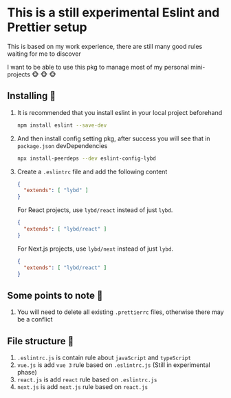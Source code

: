 # This is a still experimental Eslint and Prettier setup
This is based on my work experience, there are still many good rules waiting for me to discover

I want to be able to use this pkg to manage most of my personal mini-projects 🐵 🐵 🐵

## Installing 🚀
1. It is recommended that you install eslint in your local project beforehand

    ```bash
    npm install eslint --save-dev
    ```

2. And then install config setting pkg, after success you will see that in ```package.json``` devDependencies

    ```bash
    npx install-peerdeps --dev eslint-config-lybd
    ```

3. Create a ```.eslintrc``` file and add the following content

    ```json
    {
      "extends": [ "lybd" ]
    }
    ```

    For React projects, use ```lybd/react``` instead of just ```lybd```.

    ```json
    {
      "extends": [ "lybd/react" ]
    }
    ```

    For Next.js projects, use ```lybd/next``` instead of just ```lybd```.

    ```json
    {
      "extends": [ "lybd/react" ]
    }
    ```

## Some points to note 🌛
1. You will need to delete all existing ```.prettierrc``` files, otherwise there may be a conflict

## File structure 🌝
1. ```.eslintrc.js``` is contain rule about ```javaScript``` and ```typeScript```
2. ```vue.js``` is add ```vue 3``` rule based on ```.eslintrc.js``` (Still in experimental phase)
3. ```react.js``` is add ```react``` rule based on ```.eslintrc.js```
4. ```next.js``` is add ```next.js``` rule based on ```react.js```
